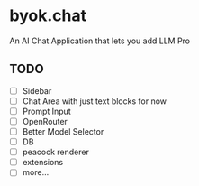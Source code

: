 # byok.chat

An AI Chat Application that lets you add LLM Pro

## TODO
-[ ] Sidebar
-[ ] Chat Area with just text blocks for now
-[ ] Prompt Input
-[ ] OpenRouter
-[ ] Better Model Selector
-[ ] DB
-[ ] peacock renderer
-[ ] extensions
-[ ] more...
